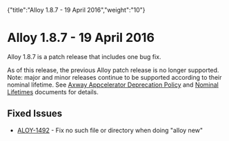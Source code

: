{"title":"Alloy 1.8.7 - 19 April 2016","weight":"10"} 

# Alloy 1.8.7 - 19 April 2016

Alloy 1.8.7 is a patch release that includes one bug fix.

As of this release, the previous Alloy patch release is no longer supported. Note: major and minor releases continue to be supported according to their nominal lifetime. See [Axway Appcelerator Deprecation Policy](/docs/appc/AMPLIFY_Appcelerator_Services_Overview/Axway_Appcelerator_Deprecation_Policy/) and [Nominal Lifetimes](/docs/appc/AMPLIFY_Appcelerator_Services_Overview/Axway_Appcelerator_Product_Lifecycle/#NominalLifetimes) documents for details.

## Fixed Issues

*   [ALOY-1492](https://jira.appcelerator.org/browse/ALOY-1492) - Fix no such file or directory when doing "alloy new"